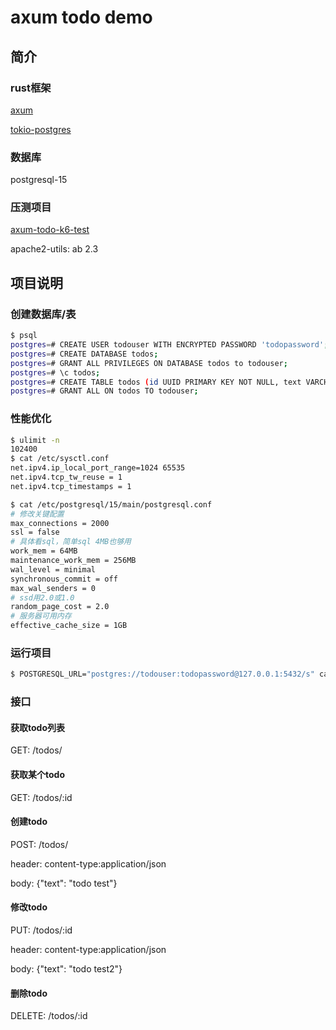 # axum todo demo

## 简介

### rust框架

[axum](https://github.com/tokio-rs/axum)

[tokio-postgres](https://crates.io/crates/tokio-postgres)

### 数据库

postgresql-15

### 压测项目

[axum-todo-k6-test](https://github.com/liuquanhao/axum-todo-k6-test)

apache2-utils: ab 2.3

## 项目说明

### 创建数据库/表

```bash
$ psql
postgres=# CREATE USER todouser WITH ENCRYPTED PASSWORD 'todopassword';
postgres=# CREATE DATABASE todos;
postgres=# GRANT ALL PRIVILEGES ON DATABASE todos to todouser;
postgres=# \c todos;
postgres=# CREATE TABLE todos (id UUID PRIMARY KEY NOT NULL, text VARCHAR(255) NOT NULL DEFAULT '', completed BOOLEAN NOT NULL DEFAULT false);
postgres=# GRANT ALL ON todos TO todouser;
```

### 性能优化

```bash
$ ulimit -n
102400
$ cat /etc/sysctl.conf
net.ipv4.ip_local_port_range=1024 65535
net.ipv4.tcp_tw_reuse = 1
net.ipv4.tcp_timestamps = 1

$ cat /etc/postgresql/15/main/postgresql.conf
# 修改关键配置
max_connections = 2000
ssl = false
# 具体看sql，简单sql 4MB也够用
work_mem = 64MB
maintenance_work_mem = 256MB
wal_level = minimal
synchronous_commit = off
max_wal_senders = 0
# ssd用2.0或1.0
random_page_cost = 2.0
# 服务器可用内存
effective_cache_size = 1GB
```

### 运行项目

```bash
$ POSTGRESQL_URL="postgres://todouser:todopassword@127.0.0.1:5432/s" cargo run
```

### 接口

#### 获取todo列表

GET: /todos/

#### 获取某个todo

GET: /todos/:id

#### 创建todo

POST: /todos/

header: content-type:application/json

body: {"text": "todo test"}

#### 修改todo

PUT: /todos/:id

header: content-type:application/json

body: {"text": "todo test2"}

#### 删除todo

DELETE: /todos/:id
